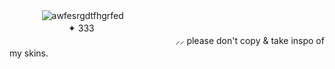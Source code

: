 ㅤㅤㅤㅤ![awfesrgdtfhgrfed](https://github.com/user-attachments/assets/4fb8de6e-03ab-42a9-ad3b-921a6e5df37f)
ㅤㅤㅤㅤㅤㅤㅤㅤㅤㅤㅤㅤㅤㅤㅤㅤㅤㅤㅤㅤㅤㅤㅤㅤㅤㅤ  ㅤㅤㅤㅤㅤ✦ ‎‏‏‎333ㅤㅤㅤㅤㅤㅤ
ㅤㅤㅤㅤㅤㅤㅤㅤㅤㅤㅤㅤㅤㅤㅤㅤㅤㅤㅤㅤㅤㅤㅤㅤㅤㅤㅤㅤㅤㅤㅤㅤㅤㅤㅤㅤㅤㅤㅤㅤㅤ ㅤ ⸝⸝ please don't copy & take inspo of my skins.ㅤㅤㅤ  ㅤㅤㅤㅤㅤ
